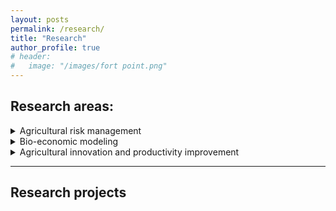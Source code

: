 ```yaml
---
layout: posts
permalink: /research/
title: "Research"
author_profile: true
# header:
#   image: "/images/fort point.png"
---
```


## Research areas:  

<details>
<summary>Agricultural risk management</summary>
<p>
Agricultural production is an intrinsically risky business that constantly faces many sources of risks, such as production risks, market risks, institutional risks, and personal risks. To cope with agricultural risks, farmers rely on a number of technical and institutional options, including a variety of farm management practices, fertilizer and pesticide use, irrigation, disease monitoring, as well as crop insurance. My current research takes an integrated, bio-economic approach to assessing the role of these various risk management strategies in improving farmers’ welfare and helping to secure global food supplies. 
<br>
<p>
</details>  

<details>
<summary>Bio-economic modeling</summary>
<p>
With my interdisciplinary background in both agricultural sciences and applied economics, my research aims to create and apply bio-economic models using a spatio-temporal approach to access the impact of crop diseases. I have conducted research and published papers on the economic impact of wheat rust diseases and the benefits of agricultural R&D for global wheat production. 
<br>
<p>
</details>  

<details>
<summary>Agricultural innovation and productivity improvement</summary>
<p>
Investment in agricultural innovation plays an important role in maintaining and improving agricultural productivity for sustainable development. The global landscape of investment in agricutlural research and development (R&D) changes over time, which have siginficant impact on global food supply and economic development. My research investigates both the historical and future trends in global agricultural R&D investments and explores their social and economic implications. 
<br>
<p>
</details>  

***

## Research projects  
